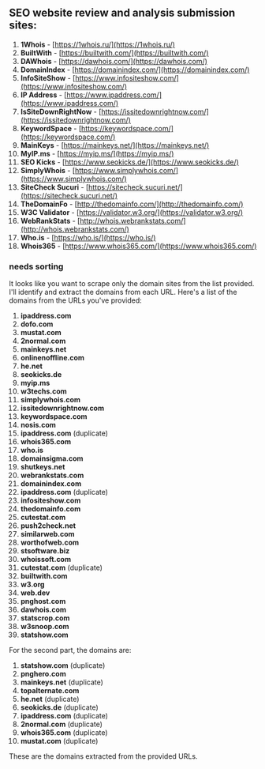 ## SEO website review and analysis submission sites:

1. **1Whois** - [https://1whois.ru/](https://1whois.ru/)
2. **BuiltWith** - [https://builtwith.com/](https://builtwith.com/)
3. **DAWhois** - [https://dawhois.com/](https://dawhois.com/)
4. **DomainIndex** - [https://domainindex.com/](https://domainindex.com/)
5. **InfoSiteShow** - [https://www.infositeshow.com/](https://www.infositeshow.com/)
6. **IP Address** - [https://www.ipaddress.com/](https://www.ipaddress.com/)
7. **IsSiteDownRightNow** - [https://issitedownrightnow.com/](https://issitedownrightnow.com/)
8. **KeywordSpace** - [https://keywordspace.com/](https://keywordspace.com/)
9. **MainKeys** - [https://mainkeys.net/](https://mainkeys.net/)
10. **MyIP.ms** - [https://myip.ms/](https://myip.ms/)
11. **SEO Kicks** - [https://www.seokicks.de/](https://www.seokicks.de/)
12. **SimplyWhois** - [https://www.simplywhois.com/](https://www.simplywhois.com/)
13. **SiteCheck Sucuri** - [https://sitecheck.sucuri.net/](https://sitecheck.sucuri.net/)
14. **TheDomainFo** - [http://thedomainfo.com/](http://thedomainfo.com/)
15. **W3C Validator** - [https://validator.w3.org/](https://validator.w3.org/)
16. **WebRankStats** - [http://whois.webrankstats.com/](http://whois.webrankstats.com/)
17. **Who.is** - [https://who.is/](https://who.is/)
18. **Whois365** - [https://www.whois365.com/](https://www.whois365.com/)



### needs sorting

It looks like you want to scrape only the domain sites from the list provided. I'll identify and extract the domains from each URL. Here's a list of the domains from the URLs you've provided:

1. **ipaddress.com**
2. **dofo.com**
3. **mustat.com**
4. **2normal.com**
5. **mainkeys.net**
6. **onlinenoffline.com**
7. **he.net**
8. **seokicks.de**
9. **myip.ms**
10. **w3techs.com**
11. **simplywhois.com**
12. **issitedownrightnow.com**
13. **keywordspace.com**
14. **nosis.com**
15. **ipaddress.com** (duplicate)
16. **whois365.com**
17. **who.is**
18. **domainsigma.com**
19. **shutkeys.net**
20. **webrankstats.com**
21. **domainindex.com**
22. **ipaddress.com** (duplicate)
23. **infositeshow.com**
24. **thedomainfo.com**
25. **cutestat.com**
26. **push2check.net**
27. **similarweb.com**
28. **worthofweb.com**
29. **stsoftware.biz**
30. **whoissoft.com**
31. **cutestat.com** (duplicate)
32. **builtwith.com**
33. **w3.org**
34. **web.dev**
35. **pnghost.com**
36. **dawhois.com**
37. **statscrop.com**
38. **w3snoop.com**
39. **statshow.com**

For the second part, the domains are:

1. **statshow.com** (duplicate)
2. **pnghero.com**
3. **mainkeys.net** (duplicate)
4. **topalternate.com**
5. **he.net** (duplicate)
6. **seokicks.de** (duplicate)
7. **ipaddress.com** (duplicate)
8. **2normal.com** (duplicate)
9. **whois365.com** (duplicate)
10. **mustat.com** (duplicate)

These are the domains extracted from the provided URLs.
